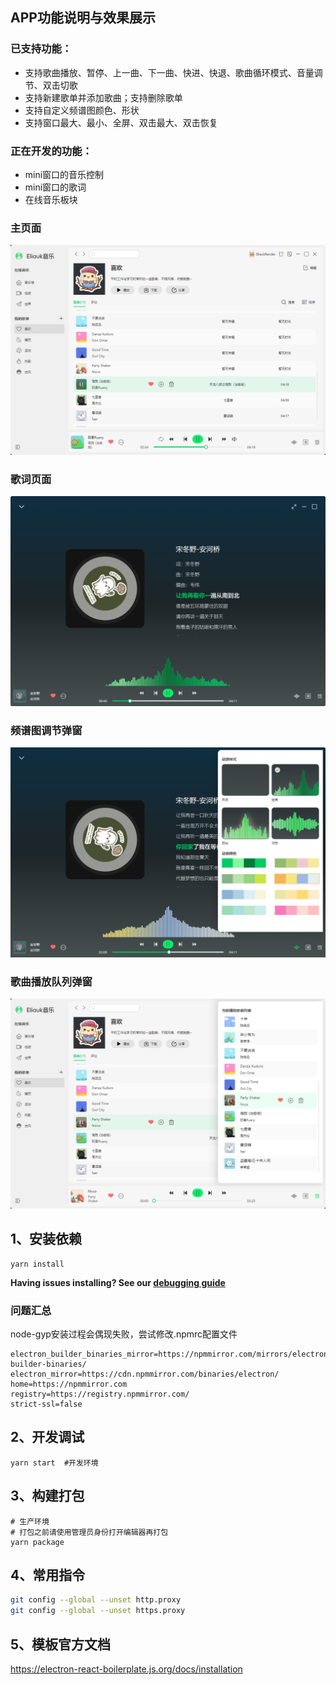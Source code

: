 ## APP功能说明与效果展示
### 已支持功能：
* 支持歌曲播放、暂停、上一曲、下一曲、快进、快退、歌曲循环模式、音量调节、双击切歌
* 支持新建歌单并添加歌曲；支持删除歌单
* 支持自定义频谱图颜色、形状
* 支持窗口最大、最小、全屏、双击最大、双击恢复
### 正在开发的功能：
* mini窗口的音乐控制
* mini窗口的歌词
* 在线音乐板块


### 主页面
![img_5.png](public/image/img_5.png)
### 歌词页面
![img_1.png](public/image/img_1.png)
### 频谱图调节弹窗
![img_3.png](public/image/img_3.png)
### 歌曲播放队列弹窗
![img_4.png](public/image/img_4.png)

## 1、安装依赖
```
yarn install
```
**Having issues installing? See our [debugging guide](https://github.com/electron-react-boilerplate/electron-react-boilerplate/issues/400)**

### 问题汇总
node-gyp安装过程会偶现失败，尝试修改.npmrc配置文件  
``` 
electron_builder_binaries_mirror=https://npmmirror.com/mirrors/electron-builder-binaries/  
electron_mirror=https://cdn.npmmirror.com/binaries/electron/     
home=https://npmmirror.com     
registry=https://registry.npmmirror.com/
strict-ssl=false
```


## 2、开发调试
```
yarn start  #开发环境
```

## 3、构建打包
```
# 生产环境
# 打包之前请使用管理员身份打开编辑器再打包
yarn package 
```

## 4、常用指令
```bash
git config --global --unset http.proxy
git config --global --unset https.proxy
```
## 5、模板官方文档
https://electron-react-boilerplate.js.org/docs/installation
